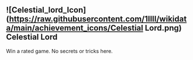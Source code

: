 ## ![Celestial_lord_Icon](https://raw.githubusercontent.com/1IlIl/wikidata/main/achievement_icons/Celestial Lord.png) Celestial Lord





Win a rated game. No secrets or tricks here.

